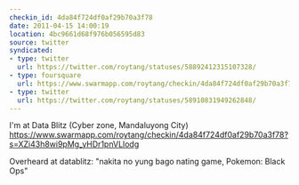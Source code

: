 ```yaml
---
checkin_id: 4da84f724df0af29b70a3f78
date: 2011-04-15 14:00:19
location: 4bc9661d68f976b056595d83
source: twitter
syndicated:
- type: twitter
  url: https://twitter.com/roytang/statuses/58892412315107328/
- type: foursquare
  url: https://www.swarmapp.com/roytang/checkin/4da84f724df0af29b70a3f78
- type: twitter
  url: https://twitter.com/roytang/statuses/58910831949262848/
---
```


I'm at Data Blitz (Cyber zone, Mandaluyong City) https://www.swarmapp.com/roytang/checkin/4da84f724df0af29b70a3f78?s=XZi43h8wi9pMg_yHDr1pnVLlodg

Overheard at datablitz: "nakita no yung bago nating game, Pokemon: Black Ops"